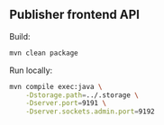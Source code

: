 ## Publisher frontend API

Build:
```bash
mvn clean package
```

Run locally:
```bash
mvn compile exec:java \
    -Dstorage.path=../.storage \
    -Dserver.port=9191 \
    -Dserver.sockets.admin.port=9192
```